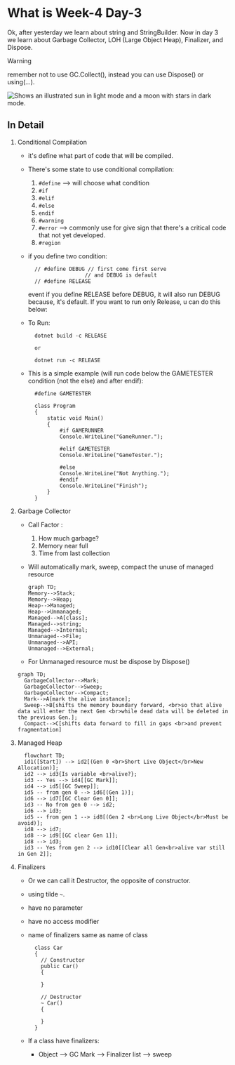 # What is Week-4 Day-3
Ok, after yesterday we learn about string and StringBuilder. Now in day 3 we learn about Garbage Collector, LOH (Large Object Heap), Finalizer, and Dispose.

> [!WARNING]
> remember not to use GC.Collect(), instead you can use Dispose() or using(...).

<picture>
  <source media="(prefers-color-scheme: dark)" srcset="https://user-images.githubusercontent.com/25423296/163456776-7f95b81a-f1ed-45f7-b7ab-8fa810d529fa.png">
  <source media="(prefers-color-scheme: light)" srcset="https://user-images.githubusercontent.com/25423296/163456779-a8556205-d0a5-45e2-ac17-42d089e3c3f8.png">
  <img alt="Shows an illustrated sun in light mode and a moon with stars in dark mode." src="https://user-images.githubusercontent.com/25423296/163456779-a8556205-d0a5-45e2-ac17-42d089e3c3f8.png">
</picture>

## In Detail
1. Conditional Compilation
    * it's define what part of code that will be compiled.
    * There's some state to use conditional compilation:
      1. `#define` --> will choose what condition
      2. `#if`
      3. `#elif`
      4. `#else`
      5. `endif`
      6. `#warning`
      7. `#error` --> commonly use for give sign that there's a critical code that not yet developed.
      8. `#region`

    * if you define two condition:

      ```
        // #define DEBUG // first come first serve
                        // and DEBUG is default
        // #define RELEASE 
      ```

      event if you define RELEASE before DEBUG, it will also run DEBUG because, it's default. If you want to run only Release, u can do this below:
    
    * To Run:

      ```
        dotnet build -c RELEASE 

        or 

        dotnet run -c RELEASE
      ```

    * This is a simple example (will run code below the GAMETESTER condition (not the else) and after endif):

      ```
        #define GAMETESTER

        class Program
        {
            static void Main()
            {
                #if GAMERUNNER
                Console.WriteLine("GameRunner.");

                #elif GAMETESTER
                Console.WriteLine("GameTester.");

                #else 
                Console.WriteLine("Not Anything.");
                #endif
                Console.WriteLine("Finish");
            }
        }
      ```

2. Garbage Collector
    * Call Factor : 
      1. How much garbage?
      2. Memory near full
      3. Time from last collection
    * Will automatically mark, sweep, compact the unuse of managed resource

      ```mermaid
      graph TD;
      Memory-->Stack;
      Memory-->Heap;
      Heap-->Managed;
      Heap-->Unmanaged;
      Managed-->A[class];
      Managed-->string;
      Managed-->Internal;
      Unmanaged-->File;
      Unmanaged-->API;
      Unmanaged-->External;
      ```

    * For Unmanaged resource must be dispose by Dispose()
    
    ```mermaid
    graph TD;
      GarbageCollector-->Mark;
      GarbageCollector-->Sweep;
      GarbageCollector-->Compact;
      Mark-->A[mark the alive instance];
      Sweep-->B[shifts the memory boundary forward, <br>so that alive data will enter the next Gen <br>while dead data will be deleted in the previous Gen.];
      Compact-->C[shifts data forward to fill in gaps <br>and prevent fragmentation]
    ```

3. Managed Heap
    ```mermaid
      flowchart TD;
      id1([Start]) --> id2[(Gen 0 <br>Short Live Object</br>New Allocation)];
      id2 --> id3{Is variable <br>alive?};
      id3 -- Yes --> id4[[GC Mark]];
      id4 --> id5[[GC Sweep]];
      id5 -- from gen 0 --> id6[(Gen 1)];
      id6 --> id7[[GC Clear Gen 0]];
      id3 -- No from gen 0 --> id2;
      id6 --> id3;
      id5 -- from gen 1 --> id8[(Gen 2 <br>Long Live Object</br>Must be avoid)];
      id8 --> id7;
      id8 --> id9[[GC clear Gen 1]];
      id8 --> id3;
      id3 -- Yes from gen 2 --> id10[[Clear all Gen<br>alive var still in Gen 2]];
      ```

3. Finalizers
    * Or we can call it Destructor, the opposite of constructor.
    * using tilde `~`.
    * have no parameter
    * have no access modifier
    * name of finalizers same as name of class

      ```
        class Car
        {
          // Constructor
          public Car()
          {

          }

          // Destructor
          ~ Car()
          {

          }
        }
      ```

    * If a class have finalizers:
      * Object --> GC Mark --> Finalizer list --> sweep